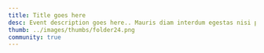 ```yaml
---
title: Title goes here
desc: Event description goes here.. Mauris diam interdum egestas nisi phasellus a nullam. Faucibus commodo scelerisque felis amet mauris id.
thumb: ../images/thumbs/folder24.png
community: true
---
```

